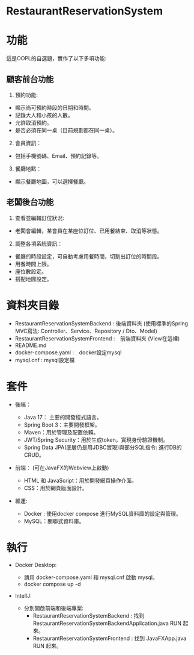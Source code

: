 # RestaurantReservationSystem
# 功能
這是OOPL的自選題，實作了以下多項功能:

## 顧客前台功能
1. 預約功能:
  -	顯示尚可預約時段的日期和時間。
  -	記錄大人和小孩的人數。
  - 允許取消預約。
  -	是否必須在同一桌（目前規劃都在同一桌）。

2. 會員資訊：
  -	包括手機號碼、Email、預約記錄等。

3. 餐廳地點：
  - 顯示餐廳地圖，可以選擇餐廳。

## 老闆後台功能

1. 查看並編輯訂位狀況:
  - 老闆會編輯，某會員在某座位訂位、已用餐結束、取消等狀態。

2. 調整各項系統資訊：
  - 餐廳的時段設定，可自動考慮用餐時間，切割出訂位的時間段。
  - 用餐時間上限。
  - 座位數設定。
  - 搭配地圖設定。


# 資料夾目錄
- RestaurantReservationSystemBackend : 後端資料夾 (使用標準的Spring MVC寫法: Controller、Service、Repository / Dto、Model)
- RestaurantReservationSystemFrontend :　前端資料夾 (View在這裡)
- README.md
- docker-compose.yaml :　docker設定mysql
- mysql.cnf : mysql設定檔

# 套件
- 後端：
  -  Java 17： 主要的開發程式語言。
  -  Spring Boot 3：主要開發框架。
  -  Maven：用於管理及配置依賴。
  -  JWT/Spring Security：用於生成token，實現身份驗證機制。
  -  Spring Data JPA(底層仍是用JDBC實現)與部分SQL指令: 進行DB的CRUD。
  
- 前端： (可在JavaFX的Webview上啟動)
  - HTML 和 JavaScript：用於開發網頁操作介面。
  - CSS：用於網頁版面設計。

- 維運:
  - Docker : 使用docker compose 進行MySQL資料庫的設定與管理。
  - MySQL：關聯式資料庫。

# 執行
- Docker Desktop:
  - 請用 docker-compose.yaml 和 mysql.cnf 啟動 mysql。
  - docker compose up -d
  
- IntellJ:
  - 分別開啟前端和後端專案:
    - RestaurantReservationSystemBackend : 找到 RestaurantReservationSystemBackendApplication.java RUN 起來。
    - RestaurantReservationSystemFrontend : 找到 JavaFXApp.java RUN 起來。

